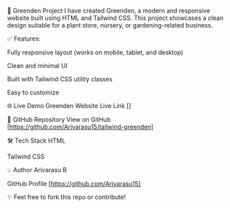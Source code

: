 🌱 Greenden Project
I have created Greenden, a modern and responsive website built using HTML and Tailwind CSS.
This project showcases a clean design suitable for a plant store, nursery, or gardening-related business.

✅ Features:

Fully responsive layout (works on mobile, tablet, and desktop)

Clean and minimal UI

Built with Tailwind CSS utility classes

Easy to customize

🌐 Live Demo
Greenden Website Live Link []

📂 GitHub Repository
View on GitHub [https://github.com/Arivarasu15/tailwind-greenden]

🛠️ Tech Stack
HTML

Tailwind CSS

💡 Author
Arivarasu B

GitHub Profile [https://github.com/Arivarasu15]

✨ Feel free to fork this repo or contribute!

